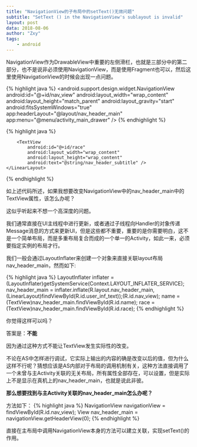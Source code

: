 ```yaml
---
title: "NavigationView的子布局中的setText()无效问题"
subtitle: "SetText () in the NavigationView's sublayout is invalid"
layout: post
data: 2018-08-06
author: "Zxy"
tags:
    - android
---
```


NavigationView作为DrawableView中重要的左侧滑栏，也就是三部分中的第二部分，也不是说非必须使用NavigationView，而是使用Fragment也可以，然后这里使用NavigationView的时候会出现一点问题。

{% highlight java %}
    <android.support.design.widget.NavigationView
        android:id="@+id/nav_view"
        android:layout_width="wrap_content"
        android:layout_height="match_parent"
        android:layout_gravity="start"
        android:fitsSystemWindows="true"
        app:headerLayout="@layout/nav_header_main"
        app:menu="@menu/activity_main_drawer" />
{% endhighlight %}

{% highlight java %}
    <LinearLayout
        android:id="@+id/user_inf_text"
        android:layout_width="wrap_content"
        android:layout_height="wrap_content"
        android:layout_gravity="center"
        android:orientation="vertical">
        <TextView
            android:id="@+id/name"
            android:layout_width="match_parent"
            android:layout_height="wrap_content"
            android:paddingTop="@dimen/nav_header_vertical_spacing"
            android:text="@string/nav_header_title"
            android:textAppearance="@style/TextAppearance.AppCompat.Body1" />

        <TextView
            android:id="@+id/race"
            android:layout_width="wrap_content"
            android:layout_height="wrap_content"
            android:text="@string/nav_header_subtitle" />
    </LinearLayout>
{% endhighlight %}

如上述代码所述，如果我想要改变NavigationView中的nav_header_main中的TextView属性，该怎么办呢？

这似乎听起来不想一个高深度的问题。

我们通常直接在UI主线程中进行更新，或者通过子线程向Handler的对象传递Message消息的方式来更新UI，但是这些都不重要，重要的是你需要明白，这不是一个简单布局，而是多重布局复合而成的一个单一的Activity，如此一来，必须要指定实例的布局才行。

我们一般会通过LayoutInflater来创建一个对象来直接关联layout布局nav_header_main，然而如下:

{% highlight java %}
LayoutInflater inflater = (LayoutInflater)getSystemService(Context.LAYOUT_INFLATER_SERVICE);
nav_header_main = inflater.inflate(R.layout.nav_header_main,(LinearLayout)findViewById(R.id.user_inf_text));(R.id.nav_view);
name = (TextView)nav_header_main.findViewById(R.id.name);
race = (TextView)nav_header_main.findViewById(R.id.race);
{% endhighlight %}

你觉得这样可以吗？

答案是：**不能**

因为通过这种方式不能让TextView发生实际性的改变。

不论在AS中怎样进行调试，它实际上输出的内容的确是改变以后的值，但为什么这样不行呢？猜想应该是AS内部对于布局的调用机制有关，这种方法直接调用了一个未曾与主Activity关联的无关布局，所有属性全部存在，可以设置，但是实际上不是显示在真机上的nav_header_main，也就是说此非彼。

**那么想要找到与主Activity关联的nav_header_main怎么办呢？**

方法如下：
{% highlight java %}
NavigationView navigationView = findViewById(R.id.nav_view);
View nav_header_main = navigationView.getHeaderView(0);
{% endhighlight %}

直接在主布局中调用NavigationView本身的方法可以建立关联，实现setText()的作用。